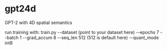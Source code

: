 # gpt24d
GPT-2 with 4D spatial semantics


run training with:  train.py --dataset (point to your dataset here) --epochs 7 --batch 1 --grad_accum 8 --seq_len 512 (512 is default here) --quant_mode int8
